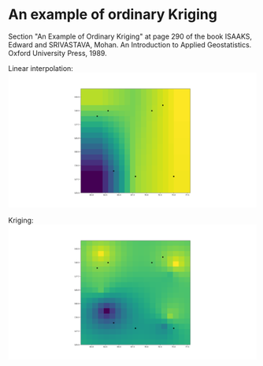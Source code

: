 # An example of ordinary Kriging
Section "An Example of Ordinary Kriging" at page 290 of the book ISAAKS, Edward and SRIVASTAVA, Mohan. An Introduction to Applied Geostatistics. Oxford University Press, 1989.

Linear interpolation:
![](kriging-Figure_1.png)

Kriging:
![](kriging-Figure_2.png)